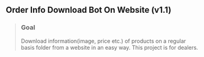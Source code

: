 ## Order Info Download Bot On Website (v1.1)
> ### Goal
> Download information(image, price etc.) of products on a regular basis folder from a website in an easy way. This project is for dealers.
